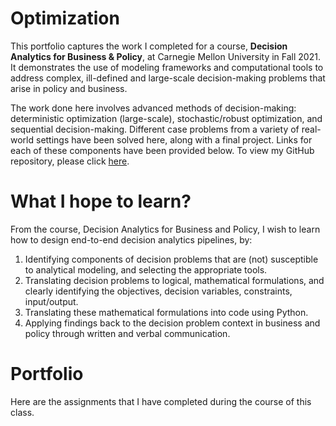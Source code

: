 # Optimization

This portfolio captures the work I completed for a course, **Decision Analytics for Business & Policy**, at Carnegie Mellon University in Fall 2021. It demonstrates the use of modeling frameworks and computational tools to address complex, ill-defined and large-scale decision-making problems that arise in policy and business. 

The work done here involves advanced methods of decision-making: deterministic optimization (large-scale), stochastic/robust optimization, and sequential decision-making. Different case problems from a variety of real-world settings have been solved here, along with a final project. Links for each of these components have been provided below. To view my GitHub repository, please click [here](https://github.com/mhmirza/Optimization).

# What I hope to learn?
From the course, Decision Analytics for Business and Policy, I wish to learn how to design end-to-end decision analytics pipelines, by:

1. Identifying components of decision problems that are (not) susceptible to analytical modeling, and selecting the appropriate tools.
2. Translating decision problems to logical, mathematical formulations, and clearly identifying the objectives, decision variables, constraints, input/output.
3. Translating these mathematical formulations into code using Python.
4. Applying findings back to the decision problem context in business and policy through written and verbal communication.

# Portfolio
Here are the assignments that I have completed during the course of this class.


